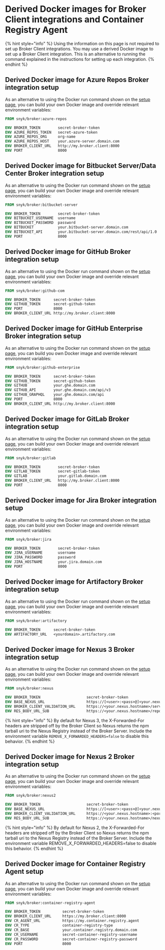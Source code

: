 # Derived Docker images for Broker Client integrations and Container Registry Agent

{% hint style="info" %}
Using the information on this page is not required to set up Broker Client integrations. You may use a derived Docker image to set up a Broker Client integration. This is an alternative to running the command explained in the instructions for setting up each integration.
{% endhint %}

## Derived Docker image for Azure Repos Broker integration setup

As an alternative to using the Docker run command shown on the [setup page](azure-repos-install-and-configure-broker/setup-broker-with-azure-repos.md), you can build your own Docker image and override relevant environment variables:

```dockerfile
FROM snyk/broker:azure-repos

ENV BROKER_TOKEN        secret-broker-token
ENV AZURE_REPOS_TOKEN   secret-azure-token
ENV AZURE_REPOS_ORG     org-name
ENV AZURE_REPOS_HOST    your.azure-server.domain.com
ENV BROKER_CLIENT_URL   http://my.broker.client:8000
ENV PORT                8000
```

## Derived Docker image for Bitbucket Server/Data Center Broker integration setup

As an alternative to using the Docker run command shown on the [setup page](bitbucket-server-data-center-install-and-configure-broker/data-center.md), you can build your own Docker image and override relevant environment variables:

```dockerfile
FROM snyk/broker:bitbucket-server

ENV BROKER_TOKEN        secret-broker-token
ENV BITBUCKET_USERNAME  username
ENV BITBUCKET_PASSWORD  password
ENV BITBUCKET           your.bitbucket-server.domain.com
ENV BITBUCKET_API       your.bitbucket-server.domain.com/rest/api/1.0
ENV PORT                8000
```

## Derived Docker image for GitHub Broker integration setup

As an alternative to using the Docker run command shown on the [setup page](github-install-and-configure-broker/broker-example-set-up-snyk-broker-with-github.md), you can build your own Docker image and override relevant environment variables:

```dockerfile
FROM snyk/broker:github-com

ENV BROKER_TOKEN      secret-broker-token
ENV GITHUB_TOKEN      secret-github-token
ENV PORT              8000
ENV BROKER_CLIENT_URL http://my.broker.client:8000
```

## Derived Docker image for GitHub Enterprise Broker integration setup

As an alternative to using the Docker run command shown on the [setup page](github-enterprise-install-and-configure-broker/setup-broker-with-github-enterprise.md), you can build you own Docker image and override relevant environment variables:

```dockerfile
FROM snyk/broker:github-enterprise

ENV BROKER_TOKEN      secret-broker-token
ENV GITHUB_TOKEN      secret-github-token
ENV GITHUB            your.ghe.domain.com
ENV GITHUB_API        your.ghe.domain.com/api/v3
ENV GITHUB_GRAPHQL    your.ghe.domain.com/api
ENV PORT              8000
ENV BROKER_CLIENT_URL http://my.broker.client:8000
```

## Derived Docker image for GitLab Broker integration setup

As an alternative to using the Docker run command shown on the [setup page](gitlab-install-and-configure-broker/setup-broker-with-gitlab.md), you can build your own Docker image and override relevant environment variables:

```dockerfile
FROM snyk/broker:gitlab

ENV BROKER_TOKEN        secret-broker-token
ENV GITLAB_TOKEN        secret-gitlab-token
ENV GITLAB              your.gitlab.domain.com
ENV BROKER_CLIENT_URL   http://my.broker.client:8000
ENV PORT                8000
```

## Derived Docker image for Jira Broker integration setup

As an alternative to using the Docker run command shown on the [setup page](jira-install-and-configure-broker/setup-broker-with-jira.md), you can build your own Docker image and override relevant environment variables:

```dockerfile
FROM snyk/broker:jira

ENV BROKER_TOKEN        secret-broker-token
ENV JIRA_USERNAME       username
ENV JIRA_PASSWORD       password
ENV JIRA_HOSTNAME       your.jira.domain.com
ENV PORT                8000
```

## Derived Docker image for Artifactory Broker integration setup

As an alternative to using the Docker run command shown on the [setup page](artifactory-repository-install-and-configure-broker/set-up-snyk-broker-with-artifactory-repository.md), you can build your own Docker image and override relevant environment variables:

```dockerfile
FROM snyk/broker:artifactory

ENV BROKER_TOKEN      secret-broker-token
ENV ARTIFACTORY_URL   <yourdomain>.artifactory.com
```

## Derived Docker image for Nexus 3 Broker integration setup

As an alternative to using the Docker run command shown on the [setup page](nexus-repository-install-and-configure-broker/set-up-snyk-broker-with-nexus-repository-manager.md), you can build your own Docker image and override relevant environment variables:

```dockerfile
FROM snyk/broker:nexus

ENV BROKER_TOKEN                     secret-broker-token
ENV BASE_NEXUS_URL                   https://[<user>:<pass>@]<your.nexus.hostname>
ENV BROKER_CLIENT_VALIDATION_URL     https://<your.nexus.hostname>/service/rest/v1/status[/check]
ENV RES_BODY_URL_SUB                 https://<your.nexus.hostname>/repository

```

{% hint style="info" %}
By default for Nexus 3, the X-Forwarded-For headers are stripped off by the Broker Client so Nexus returns the npm tarball uri to the Nexus Registry instead of the Broker Server. Include the environment variable `REMOVE_X_FORWARDED_HEADERS=false` to disable this behavior.
{% endhint %}

## Derived Docker image for Nexus 2 Broker integration setup

As an alternative to using the Docker run command shown on the [setup page](nexus-repository-install-and-configure-broker/set-up-snyk-broker-with-nexus-repository-manager.md), you can build your own Docker image and override relevant environment variables:

```dockerfile
FROM snyk/broker:nexus2

ENV BROKER_TOKEN                     secret-broker-token
ENV BASE_NEXUS_URL                   https://[<user>:<pass>@]<your.nexus.hostname>
ENV BROKER_CLIENT_VALIDATION_URL     https://<your.nexus.hostname>:<port>/systemcheck 
ENV RES_BODY_URL_SUB                 https://<your.nexus.hostname>/nexus/content/(groups|repositories)
```

{% hint style="info" %}
By default for Nexus 2, the X-Forwarded-For headers are stripped off by the Broker Client so Nexus returns the npm tarball uri to the Nexus Registry instead of the Broker Server. Include the environment variable REMOVE\_X\_FORWARDED\_HEADERS=false to disable this behavior.
{% endhint %}

## Derived Docker image for Container Registry Agent setup

As an alternative to using the Docker run command shown on the [setup page](../snyk-broker-container-registry-agent/), you can build your own Docker image and override relevant environment variables:

```dockerfile
FROM snyk/broker:container-registry-agent

ENV BROKER_TOKEN          secret-broker-token
ENV BROKER_CLIENT_URL     https://my.broker.client:8000
ENV CR_AGENT_URL          https://my.container.registry.agent
ENV CR_TYPE               container-registry-type
ENV CR_BASE               your.container.registry.domain.com
ENV CR_USERNAME           secret-container-registry-username
ENV CR_PASSWORD           secret-container-registry-password
ENV PORT                  8000
```
